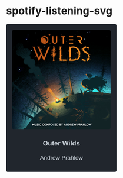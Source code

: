 # spotify-listening-svg

<!-- spotify-listening-svg-start -->
<img src="https://raw.githubusercontent.com/beam41/spotify-listening-svg/dev/top-song-1633189615189.svg" height="400"/><!-- spotify-listening-svg-end -->





